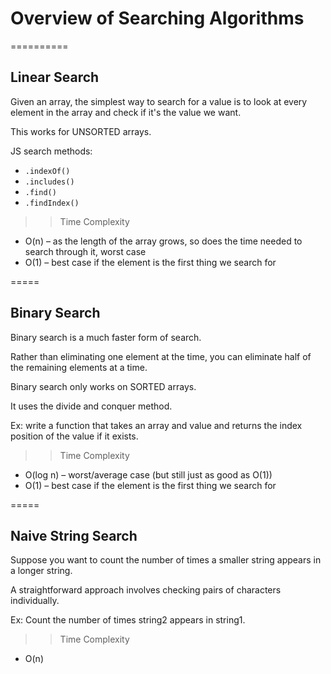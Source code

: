 # Overview of Searching Algorithms

==========

## Linear Search

Given an array, the simplest way to search for a value is to look at every element in the array and check if it's the value we want.

This works for UNSORTED arrays.

JS search methods:

- `.indexOf()`
- `.includes()`
- `.find()`
- `.findIndex()`

> > Time Complexity

- O(n) – as the length of the array grows, so does the time needed to search through it, worst case
- O(1) – best case if the element is the first thing we search for

=====

## Binary Search

Binary search is a much faster form of search.

Rather than eliminating one element at the time, you can eliminate half of the remaining elements at a time.

Binary search only works on SORTED arrays.

It uses the divide and conquer method.

Ex: write a function that takes an array and value and returns the index position of the value if it exists.

> > Time Complexity

- O(log n) – worst/average case (but still just as good as O(1))
- O(1) – best case if the element is the first thing we search for

=====

## Naive String Search

Suppose you want to count the number of times a smaller string appears in a longer string.

A straightforward approach involves checking pairs of characters individually.

Ex: Count the number of times string2 appears in string1.

> > Time Complexity

- O(n)
